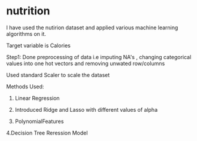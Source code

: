 # nutrition
I have used the nutirion dataset and applied various machine learning algorithms on it.

Target variable is Calories 

Step1: Done preprocessing of data i.e imputing NA's , changing categorical values into one hot vectors and removing unwated row/columns

Used standard Scaler to scale the dataset

Methods Used:

1. Linear Regression

2. Introduced Ridge and Lasso with different values of alpha

3. PolynomialFeatures

4.Decision Tree Reression Model
